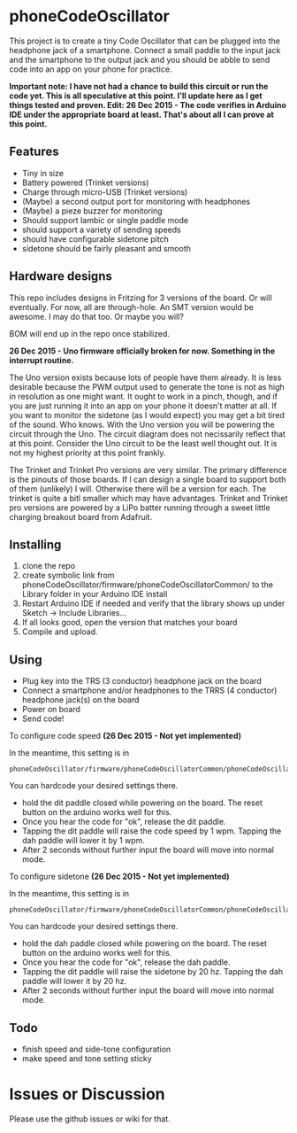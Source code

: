 # phoneCodeOscillator

This project is to create a tiny Code Oscillator that can be plugged into the headphone jack of a smartphone. Connect a small paddle to the input jack and the smartphone to the output jack and you should be abble to send code into an app on your phone for practice.

__Important note: I have not had a chance to build this circuit or run the code yet. This is all speculative at this point. I'll update here as I get things tested and proven. Edit: 26 Dec 2015 - The code verifies in Arduino IDE under the appropriate board at least. That's about all I can prove at this point.__

## Features

* Tiny in size
* Battery powered (Trinket versions)
* Charge through micro-USB (Trinket versions)
* (Maybe) a second output port for monitoring with headphones
* (Maybe) a pieze buzzer for monitoring
* Should support Iambic or single paddle mode
* should support a variety of sending speeds
* should have configurable sidetone pitch
* sidetone should be fairly pleasant and smooth

## Hardware designs

This repo includes designs in Fritzing for 3 versions of the board. Or will eventually. For now, all are through-hole. An SMT version would be awesome. I may do that too. Or maybe you will?

BOM will end up in the repo once stabilized.

__26 Dec 2015 - Uno firmware officially broken for now. Something in the interrupt routine.__

The Uno version exists because lots of people have them already. It is less desirable because the PWM output used to generate the tone is not as high in resolution as one might want. It ought to work in a pinch, though, and if you are just running it into an app on your phone it doesn't matter at all. If you want to monitor the sidetone (as I would expect) you may get a bit tired of the sound. Who knows. With the Uno version you will be powering the circuit through the Uno. The circuit diagram does not necissarily reflect that at this point. Consider the Uno circuit to be the least well thought out. It is not my highest priority at this point frankly.

The Trinket and Trinket Pro versions are very similar. The primary difference is the pinouts of those boards. If I can design a single board to support both of them (unlikely) I will. Otherwise there will be a version for each. The trinket is quite a bitl smaller which may have advantages. Trinket and Trinket pro versions are powered by a LiPo batter running through a sweet little charging breakout board from Adafruit.

## Installing

1. clone the repo
2. create symbolic link from phoneCodeOscillator/firmware/phoneCodeOscillatorCommon/ to the Library folder in your Arduino IDE install
3. Restart Arduino IDE if needed and verify that the library shows up under Sketch -> Include Libraries...
4. If all looks good, open the version that matches your board
5. Compile and upload.

## Using

* Plug key into the TRS (3 conductor) headphone jack on the board
* Connect a smartphone and/or headphones to the TRRS (4 conductor) headphone jack(s) on the board
* Power on board
* Send code!

To configure code speed __(26 Dec 2015 - Not yet implemented)__

In the meantime, this setting is in 

    phoneCodeOscillator/firmware/phoneCodeOscillatorCommon/phoneCodeOscillatorCommon.cpp
    
You can hardcode your desired settings there.

* hold the dit paddle closed while powering on the board. The reset button on the arduino works well for this.
* Once you hear the code for "ok", release the dit paddle.
* Tapping the dit paddle will raise the code speed by 1 wpm. Tapping the dah paddle will lower it by 1 wpm.
* After 2 seconds without further input the board will move into normal mode.

To configure sidetone __(26 Dec 2015 - Not yet implemented)__

In the meantime, this setting is in 

    phoneCodeOscillator/firmware/phoneCodeOscillatorCommon/phoneCodeOscillatorCommon.cpp

You can hardcode your desired settings there.

* hold the dah paddle closed while powering on the board. The reset button on the arduino works well for this.
* Once you hear the code for "ok", release the dah paddle.
* Tapping the dit paddle will raise the sidetone by 20 hz. Tapping the dah paddle will lower it by 20 hz.
* After 2 seconds without further input the board will move into normal mode.

## Todo

* finish speed and side-tone configuration
* make speed and tone setting sticky

# Issues or Discussion

Please use the github issues or wiki for that.
